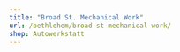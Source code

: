 ```yaml
---
title: "Broad St. Mechanical Work"
url: /bethlehem/broad-st-mechanical-work/
shop: Autowerkstatt
---
```

